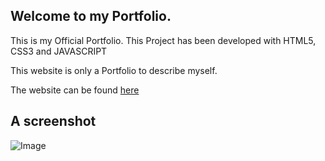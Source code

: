 ## Welcome to my Portfolio.

This is my Official Portfolio. This Project has been developed with HTML5, CSS3 and JAVASCRIPT

This website is only a Portfolio to describe myself.

The website can be found [here](https://nico264dev.github.io/)

## A screenshot
![Image](https://i.imgur.com/doIf0VG.png)
